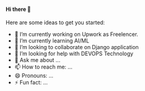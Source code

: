 #### Hi there 👋



Here are some ideas to get you started:

- 🔭 I’m currently working on Upwork as Freelencer.
- 🌱 I’m currently learning AI/ML
- 👯 I’m looking to collaborate on Django application
- 🤔 I’m looking for help with DEVOPS Technology
- 💬 Ask me about ...
- 📫 How to reach me: ...
- 😄 Pronouns: ...
- ⚡ Fun fact: ...

